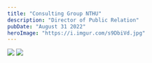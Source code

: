 ```yaml
---
title: "Consulting Group NTHU"
description: "Director of Public Relation"
pubDate: "August 31 2022"
heroImage: "https://i.imgur.com/s9DbiVd.jpg"
---
```



![](https://i.imgur.com/DxZF3w7.png)
![](https://i.imgur.com/AvB2AbG.jpg)


